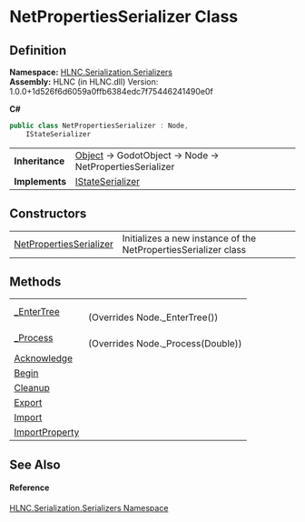 # NetPropertiesSerializer Class




## Definition
**Namespace:** <a href="N_HLNC_Serialization_Serializers">HLNC.Serialization.Serializers</a>  
**Assembly:** HLNC (in HLNC.dll) Version: 1.0.0+1d526f6d6059a0ffb6384edc7f75446241490e0f

**C#**
``` C#
public class NetPropertiesSerializer : Node, 
	IStateSerializer
```

<table><tr><td><strong>Inheritance</strong></td><td><a href="https://learn.microsoft.com/dotnet/api/system.object" target="_blank" rel="noopener noreferrer">Object</a>  →  GodotObject  →  Node  →  NetPropertiesSerializer</td></tr>
<tr><td><strong>Implements</strong></td><td><a href="T_HLNC_Serialization_Serializers_IStateSerializer">IStateSerializer</a></td></tr>
</table>



## Constructors
<table>
<tr>
<td><a href="M_HLNC_Serialization_Serializers_NetPropertiesSerializer__ctor">NetPropertiesSerializer</a></td>
<td>Initializes a new instance of the NetPropertiesSerializer class</td></tr>
</table>

## Methods
<table>
<tr>
<td><a href="M_HLNC_Serialization_Serializers_NetPropertiesSerializer__EnterTree">_EnterTree</a></td>
<td><br />(Overrides Node._EnterTree())</td></tr>
<tr>
<td><a href="M_HLNC_Serialization_Serializers_NetPropertiesSerializer__Process">_Process</a></td>
<td><br />(Overrides Node._Process(Double))</td></tr>
<tr>
<td><a href="M_HLNC_Serialization_Serializers_NetPropertiesSerializer_Acknowledge">Acknowledge</a></td>
<td> </td></tr>
<tr>
<td><a href="M_HLNC_Serialization_Serializers_NetPropertiesSerializer_Begin">Begin</a></td>
<td> </td></tr>
<tr>
<td><a href="M_HLNC_Serialization_Serializers_NetPropertiesSerializer_Cleanup">Cleanup</a></td>
<td> </td></tr>
<tr>
<td><a href="M_HLNC_Serialization_Serializers_NetPropertiesSerializer_Export">Export</a></td>
<td> </td></tr>
<tr>
<td><a href="M_HLNC_Serialization_Serializers_NetPropertiesSerializer_Import">Import</a></td>
<td> </td></tr>
<tr>
<td><a href="M_HLNC_Serialization_Serializers_NetPropertiesSerializer_ImportProperty">ImportProperty</a></td>
<td> </td></tr>
</table>

## See Also


#### Reference
<a href="N_HLNC_Serialization_Serializers">HLNC.Serialization.Serializers Namespace</a>  
